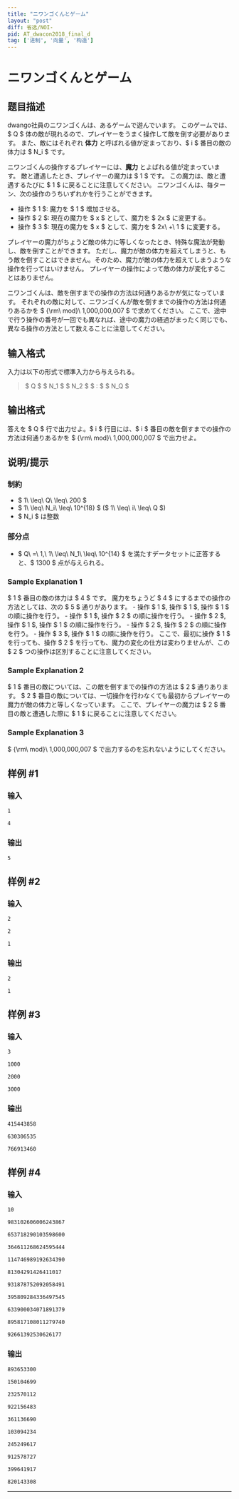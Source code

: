 ```yaml
---
title: "ニワンゴくんとゲーム"
layout: "post"
diff: 省选/NOI-
pid: AT_dwacon2018_final_d
tag: ['进制', '向量', '构造']
---
```


# ニワンゴくんとゲーム

## 题目描述

[problemUrl]: https://atcoder.jp/contests/dwacon2018-final/tasks/dwacon2018_final_d

dwango社員のニワンゴくんは、あるゲームで遊んでいます。 このゲームでは、$ Q $ 体の敵が現れるので、プレイヤーをうまく操作して敵を倒す必要があります。 また、敵にはそれぞれ **体力** と呼ばれる値が定まっており、$ i $ 番目の敵の体力は $ N_i $ です。

ニワンゴくんの操作するプレイヤーには、**魔力** とよばれる値が定まっています。 敵と遭遇したとき、プレイヤーの魔力は $ 1 $ です。 この魔力は、敵と遭遇するたびに $ 1 $ に戻ることに注意してください。 ニワンゴくんは、毎ターン、次の操作のうちいずれかを行うことができます。

- 操作 $ 1 $: 魔力を $ 1 $ 増加させる。
- 操作 $ 2 $: 現在の魔力を $ x $ として、魔力を $ 2x $ に変更する。
- 操作 $ 3 $: 現在の魔力を $ x $ として、魔力を $ 2x\ +\ 1 $ に変更する。

プレイヤーの魔力がちょうど敵の体力に等しくなったとき、特殊な魔法が発動し、敵を倒すことができます。 ただし、魔力が敵の体力を超えてしまうと、もう敵を倒すことはできません。そのため、魔力が敵の体力を超えてしまうような操作を行ってはいけません。 プレイヤーの操作によって敵の体力が変化することはありません。

ニワンゴくんは、敵を倒すまでの操作の方法は何通りあるかが気になっています。 それぞれの敵に対して、ニワンゴくんが敵を倒すまでの操作の方法は何通りあるかを $ {\rm\ mod}\ 1,000,000,007 $ で求めてください。 ここで、途中で行う操作の番号が一回でも異なれば、途中の魔力の経過がまったく同じでも、異なる操作の方法として数えることに注意してください。

## 输入格式

入力は以下の形式で標準入力から与えられる。

> $ Q $ $ N_1 $ $ N_2 $ $ : $ $ N_Q $

## 输出格式

答えを $ Q $ 行で出力せよ。$ i $ 行目には、$ i $ 番目の敵を倒すまでの操作の方法は何通りあるかを $ {\rm\ mod}\ 1,000,000,007 $ で出力せよ。

## 说明/提示

### 制約

- $ 1\ \leq\ Q\ \leq\ 200 $
- $ 1\ \leq\ N_i\ \leq\ 10^{18} $ ($ 1\ \leq\ i\ \leq\ Q $)
- $ N_i $ は整数

### 部分点

- $ Q\ =\ 1,\ 1\ \leq\ N_1\ \leq\ 10^{14} $ を満たすデータセットに正答すると、$ 1300 $ 点が与えられる。

### Sample Explanation 1

$ 1 $ 番目の敵の体力は $ 4 $ です。 魔力をちょうど $ 4 $ にするまでの操作の方法としては、次の $ 5 $ 通りがあります。 - 操作 $ 1 $, 操作 $ 1 $, 操作 $ 1 $ の順に操作を行う。 - 操作 $ 1 $, 操作 $ 2 $ の順に操作を行う。 - 操作 $ 2 $, 操作 $ 1 $, 操作 $ 1 $ の順に操作を行う。 - 操作 $ 2 $, 操作 $ 2 $ の順に操作を行う。 - 操作 $ 3 $, 操作 $ 1 $ の順に操作を行う。 ここで、最初に操作 $ 1 $ を行っても、操作 $ 2 $ を行っても、魔力の変化の仕方は変わりませんが、この $ 2 $ つの操作は区別することに注意してください。

### Sample Explanation 2

$ 1 $ 番目の敵については、この敵を倒すまでの操作の方法は $ 2 $ 通りあります。 $ 2 $ 番目の敵については、一切操作を行わなくても最初からプレイヤーの魔力が敵の体力と等しくなっています。 ここで、プレイヤーの魔力は $ 2 $ 番目の敵と遭遇した際に $ 1 $ に戻ることに注意してください。

### Sample Explanation 3

$ {\rm\ mod}\ 1,000,000,007 $ で出力するのを忘れないようにしてください。

## 样例 #1

### 输入

```
1

4
```

### 输出

```
5
```

## 样例 #2

### 输入

```
2

2

1
```

### 输出

```
2

1
```

## 样例 #3

### 输入

```
3

1000

2000

3000
```

### 输出

```
415443858

630306535

766913460
```

## 样例 #4

### 输入

```
10

983102606006243867

653718290103598600

364611268624595444

114746989192634390

81304291426411017

931878752092058491

395809284336497545

633900034071891379

895817108011279740

92661392530626177
```

### 输出

```
893653300

150104699

232570112

922156483

361136690

103094234

245249617

912578727

399641917

820143308
```



---

